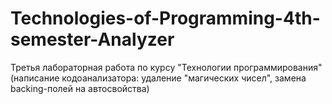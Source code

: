 # Technologies-of-Programming-4th-semester-Analyzer

Третья лабораторная работа по курсу "Технологии программирования" (написание кодоанализатора: удаление "магических чисел", замена backing-полей на автосвойства)
